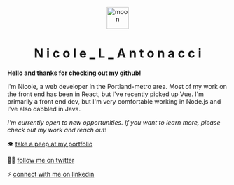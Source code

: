 <p align="center">
  <img src="https://imgur.com/h2DnCKZ.png" alt="moon" width="50" />
</p>
 <h1 align="center">N i c o l e _ L _ A n t o n a c c i</h1>

__Hello and thanks for checking out my github!__

I'm Nicole, a web developer in the Portland-metro area. Most of my work on the front end has been in React, but I've recently picked up Vue. I'm primarily a front end dev, but I'm very comfortable working in Node.js and I've also dabbled in Java.

_I'm currently open to new opportunities. If you want to learn more, please check out my work and reach out!_

:eye: [take a peep at my portfolio](https://nicoweb.dev/)

:walking_woman: [follow me on twitter](https://twitter.com/nicoAntonacho)

:zap: [connect with me on linkedin](https://www.linkedin.com/in/nicole-antonacci/)


<!--
**nantonacci/nantonacci** is a ✨ _special_ ✨ repository because its `README.md` (this file) appears on your GitHub profile.

Here are some ideas to get you started:

- 🔭 I’m currently working on ...
- 🌱 I’m currently learning ...
- 👯 I’m looking to collaborate on ...
- 🤔 I’m looking for help with ...
- 💬 Ask me about ...
- 📫 How to reach me: ...
- 😄 Pronouns: ...
- ⚡ Fun fact: ...
-->
